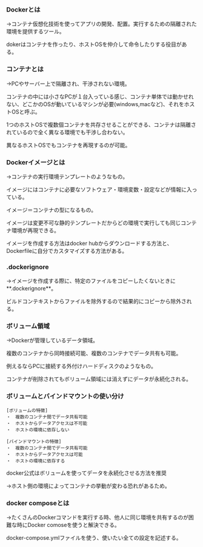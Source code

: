 ### Dockerとは
→コンテナ仮想化技術を使ってアプリの開発、配置。実行するための隔離された環境を提供するツール。

dokerはコンテナを作ったり、ホストOSを仲介して命令したりする役目がある。


### コンテナとは
→PCやサーバー上で隔離され、干渉されない環境。

コンテナの中には小さなPCが１台入っている感じ、コンテナ単体では動かせれない、どこかのOSが動いているマシンが必要(windows,macなど)、それをホストOSと呼ぶ。

1つのホストOSで複数個コンテナを共存させることができる、コンテナは隔離されているので全く異なる環境でも干渉し合わない。

異なるホストOSでもコンテナを再現するのが可能。


### Dockerイメージとは
→コンテナの実行環境テンプレートのようなもの。

イメージにはコンテナに必要なソフトウェア・環境変数・設定などが情報に入っている。

イメージ＝コンテナの型になるもの。

イメージは変更不可な静的テンプレートだからどの環境で実行しても同じコンテナ環境が再現できる。

イメージを作成する方法はdocker hubからダウンロードする方法と、Dockerfileに自分でカスタマイズする方法がある。


### .dockerignore
→イメージを作成する際に、特定のファイルをコピーしたくないときに**.dockerignore**。

ビルドコンテキストからファイルを除外するので結果的にコピーから除外される。



### ボリューム領域
→Dockerが管理しているデータ領域。

複数のコンテナから同時接続可能、複数のコンテナでデータ共有も可能。

例えるならPCに接続する外付けハードディスクのようなもの。

コンテナが削除されてもボリューム領域には消えずにデータが永続化される。



### ボリュームとバインドマウントの使い分け
```
[ボリュームの特徴]
・　複数のコンテナ間でデータ共有可能
・　ホストからデータアクセスは不可能
・　ホストの環境に依存しない
```
```
[バインドマウントの特徴]
・　複数のコンテナ間でデータ共有可能
・　ホストからデータアクセスは可能
・　ホストの環境に依存する
```

docker公式はボリュームを使ってデータを永続化させる方法を推奨

→ホスト側の環境によってコンテナの挙動が変わる恐れがあるため。


### docker composeとは
→たくさんのDockerコマンドを実行する時、他人に同じ環境を共有するのが困難な時にDocker comoseを使うと解決できる。

docker-compose.ymlファイルを使う、使いたい全ての設定を記述する。
